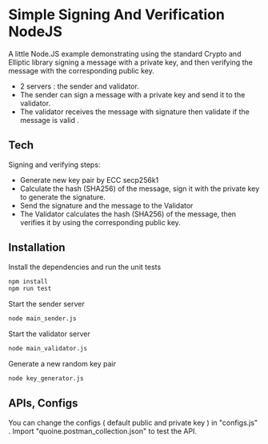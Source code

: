 # Simple Signing And Verification NodeJS

A little Node.JS example demonstrating using the standard Crypto and Elliptic library signing a message with a private key, and then verifying the message with the corresponding public key.
- 2 servers : the sender and validator.
- The sender can sign a message with a private key and send it to the validator.
- The validator receives the message with signature then validate if the message is valid .
## Tech

Signing and verifying steps:

- Generate new key pair by ECC secp256k1 
- Calculate the hash (SHA256) of the message, sign it with the private key to generate the signature.
- Send the signature and the message to the Validator
- The Validator calculates the hash (SHA256) of the message, then verifies it by using the corresponding public key.

## Installation

Install the dependencies and run the unit tests

```sh
npm install
npm run test
```

Start the sender server

```sh
node main_sender.js
```
Start the validator server

```sh
node main_validator.js
```
Generate a new random key pair 

```sh
node key_generator.js
```

## APIs, Configs
You can change the configs ( default public and private key ) in "configs.js" .
Import "quoine.postman_collection.json" to test the API.

